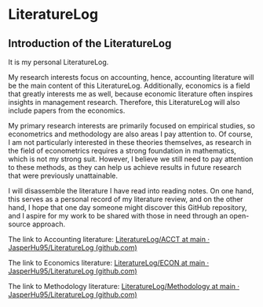 # LiteratureLog

## Introduction of the LiteratureLog

It is my personal LiteratureLog.

My research interests focus on accounting, hence, accounting literature will be the main content of this LiteratureLog. Additionally, economics is a field that greatly interests me as well, because economic literature often inspires insights in management research. Therefore, this LiteratureLog will also include papers from the economics.

My primary research interests are primarily focused on empirical studies, so econometrics and methodology are also areas I pay attention to. Of course, I am not particularly interested in these theories themselves, as research in the field of econometrics requires a strong foundation in mathematics, which is not my strong suit. However, I believe we still need to pay attention to these methods, as they can help us achieve results in future research that were previously unattainable.



I will disassemble the literature I have read into reading notes. On one hand, this serves as a personal record of my literature review, and on the other hand, I hope that one day someone might discover this GitHub repository, and I aspire for my work to be shared with those in need through an open-source approach.




The link to Accounting literature: [LiteratureLog/ACCT at main · JasperHu95/LiteratureLog (github.com)](https://github.com/JasperHu95/LiteratureLog/tree/main/ACCT)



The link to Economics literature: [LiteratureLog/ECON at main · JasperHu95/LiteratureLog (github.com)](https://github.com/JasperHu95/LiteratureLog/tree/main/ECON)


The link to Methodology literature: [LiteratureLog/Methodology at main · JasperHu95/LiteratureLog (github.com)](https://github.com/JasperHu95/LiteratureLog/tree/main/Methodology)
